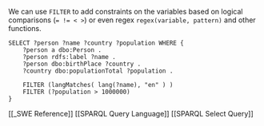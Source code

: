 We can use `FILTER` to add constraints on the variables based on logical comparisons (`= != < >`) or even regex `regex(variable, pattern)` and other functions.

```SPARQL
SELECT ?person ?name ?country ?population WHERE {
	?person a dbo:Person .
	?person rdfs:label ?name .
	?person dbo:birthPlace ?country .
	?country dbo:populationTotal ?population .
	
	FILTER (langMatches( lang(?name), "en" ) )
	FILTER (?population > 1000000)
}
```


[[_SWE Reference]]
[[SPARQL Query Language]]
[[SPARQL Select Query]]